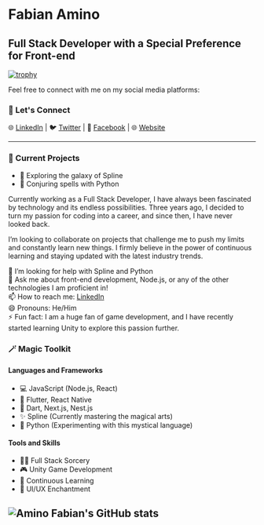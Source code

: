 # Fabian Amino

## Full Stack Developer with a Special Preference for Front-end
[![trophy](https://github-profile-trophy.vercel.app/?username=aminofabian&row=2&column=3)](https://github.com/aminofabian/github-profile-trophy)


Feel free to connect with me on my social media platforms:

### 💬 Let's Connect

🌐 [LinkedIn](https://www.linkedin.com/in/fabian-amino-b6bba5253/) | 🐦 [Twitter](https://twitter.com/aminofabian) | 📘 [Facebook](https://www.facebook.com/aminofabian) | 🌐 [Website](https://www.aminofabian.com/)

---

### 🤖 Current Projects

- 🌌 Exploring the galaxy of Spline
- 🐍 Conjuring spells with Python

Currently working as a Full Stack Developer, I have always been fascinated by technology and its endless possibilities. Three years ago, I decided to turn my passion for coding into a career, and since then, I have never looked back.

I’m looking to collaborate on projects that challenge me to push my limits and constantly learn new things. I firmly believe in the power of continuous learning and staying updated with the latest industry trends.

🤔 I’m looking for help with Spline and Python  
💬 Ask me about front-end development, Node.js, or any of the other technologies I am proficient in!  
📫 How to reach me: [LinkedIn](https://www.linkedin.com/in/fabian-amino-b6bba5253/)  
😄 Pronouns: He/Him  
⚡ Fun fact: I am a huge fan of game development, and I have recently started learning Unity to explore this passion further.

 ### 🪄 Magic Toolkit

#### Languages and Frameworks

- 💻 JavaScript (Node.js, React)
- 📱 Flutter, React Native
- 🎨 Dart, Next.js, Nest.js
- ✨ Spline (Currently mastering the magical arts)
- 🐍 Python (Experimenting with this mystical language)

#### Tools and Skills

- 🧙‍♂️ Full Stack Sorcery
- 🎮 Unity Game Development
- 🚀 Continuous Learning
- 📐 UI/UX Enchantment
  
 ![Amino Fabian's GitHub stats](https://github-readme-stats.vercel.app/api?username=aminofabian&show_icons=true&theme=transparent)
---
